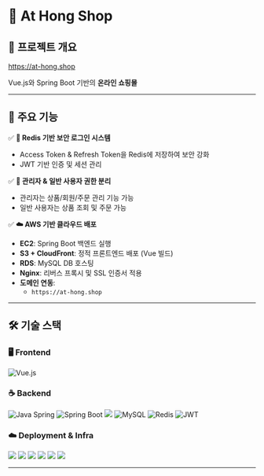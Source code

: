 # 🛒 At Hong Shop

## 📌 프로젝트 개요
https://at-hong.shop

Vue.js와 Spring Boot 기반의 **온라인 쇼핑몰**

---

## 🚀 주요 기능

✅ **🔐 Redis 기반 보안 로그인 시스템**  
- Access Token & Refresh Token을 Redis에 저장하여 보안 강화  
- JWT 기반 인증 및 세션 관리

✅ **👥 관리자 & 일반 사용자 권한 분리**  
- 관리자는 상품/회원/주문 관리 기능 가능  
- 일반 사용자는 상품 조회 및 주문 가능

✅ **☁️ AWS 기반 클라우드 배포**  
- **EC2**: Spring Boot 백엔드 실행  
- **S3 + CloudFront**: 정적 프론트엔드 배포 (Vue 빌드)  
- **RDS**: MySQL DB 호스팅  
- **Nginx**: 리버스 프록시 및 SSL 인증서 적용  
- **도메인 연동**:  
  - `https://at-hong.shop`
---

## 🛠️ 기술 스택

### 🖥 Frontend
![Vue.js](https://img.shields.io/badge/Vue.js-4FC08D?style=for-the-badge&logo=vue.js&logoColor=white)

### ☕ Backend
![Java Spring](https://img.shields.io/badge/Java%20Spring-6DB33F?style=for-the-badge&logo=spring&logoColor=white)
![Spring Boot](https://img.shields.io/badge/Spring%20Boot-6DB33F?style=for-the-badge&logo=springboot&logoColor=white)
<img src="https://img.shields.io/badge/Gradle-02303A?style=for-the-badge&logo=gradle&logoColor=white">
![MySQL](https://img.shields.io/badge/MySQL-4479A1?style=for-the-badge&logo=mysql&logoColor=white)
![Redis](https://img.shields.io/badge/Redis-DC382D?style=for-the-badge&logo=redis&logoColor=white)
![JWT](https://img.shields.io/badge/JSON%20Web%20Tokens-000000?style=for-the-badge&logo=jsonwebtokens&logoColor=white)

### ☁️ Deployment & Infra

<img src="https://img.shields.io/badge/Amazon%20EC2-FF9900?style=for-the-badge&logo=Amazon%20EC2&logoColor=white"> <img src="https://img.shields.io/badge/Amazon%20S3-569A31?style=for-the-badge&logo=Amazon%20S3&logoColor=white">
<img src="https://img.shields.io/badge/AWS%20CloudFront-96588A?style=for-the-badge&logo=amazon-aws&logoColor=white">
<img src="https://img.shields.io/badge/Amazon%20RDS-527FFF?style=for-the-badge&logo=Amazon%20RDS&logoColor=white">
<img src="https://img.shields.io/badge/nginx-%23009639.svg?style=for-the-badge&logo=nginx&logoColor=white">
<img src="https://img.shields.io/badge/amazonroute53-8C4FFF.svg?style=for-the-badge&logo=amazonroute53&logoColor=white">

---